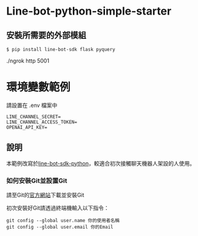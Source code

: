 
# Line-bot-python-simple-starter

## 安裝所需要的外部模組
```
$ pip install line-bot-sdk flask pyquery
```
./ngrok http 5001

# 環境變數範例

請設置在 .env 檔案中

```
LINE_CHANNEL_SECRET=
LINE_CHANNEL_ACCESS_TOKEN=
OPENAI_API_KEY=
```

## 說明

本範例改寫於[line-bot-sdk-python](https://github.com/line/line-bot-sdk-python)，較適合初次接觸聊天機器人架設的人使用。

### 如何安裝Git並設置Git

請至Git的[官方網站](https://git-scm.com/)下載並安裝Git

初次安裝好Git請透過終端機輸入以下指令：
```
git config --global user.name 你的使用者名稱
git config --global user.email 你的Email
```